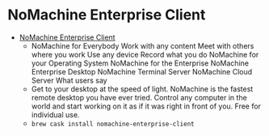 # NoMachine Enterprise Client
- [NoMachine Enterprise Client](https://www.nomachine.com/)
  -  NoMachine for Everybody Work with any content Meet with others where you work Use any device Record what you do NoMachine for your Operating System NoMachine for the Enterprise NoMachine Enterprise Desktop NoMachine Terminal Server NoMachine Cloud Server What users say
  - Get to your desktop at the speed of light. NoMachine is the fastest remote desktop you have ever tried. Control any computer in the world and start working on it as if it was right in front of you. Free for individual use.
  - `brew cask install nomachine-enterprise-client`

